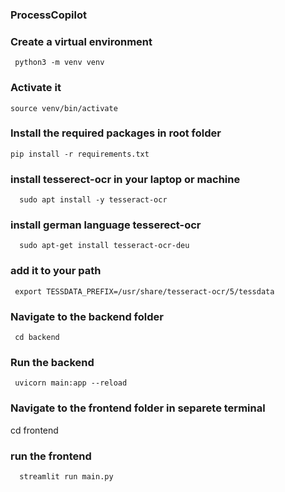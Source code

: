 ### ProcessCopilot

### Create a virtual environment
```
 python3 -m venv venv
```
### Activate it 
```
source venv/bin/activate
```

### Install the required packages in root folder
```
pip install -r requirements.txt
```

### install tesserect-ocr in your laptop or machine 
```
  sudo apt install -y tesseract-ocr
```
### install german language tesserect-ocr 
```
  sudo apt-get install tesseract-ocr-deu
```
### add it to your path 
```
 export TESSDATA_PREFIX=/usr/share/tesseract-ocr/5/tessdata
```
 
### Navigate to the backend folder
```
 cd backend
```
### Run the backend 
```
 uvicorn main:app --reload
```

### Navigate to the frontend folder in separete terminal 
 cd frontend
### run the frontend 
```
  streamlit run main.py
```  








